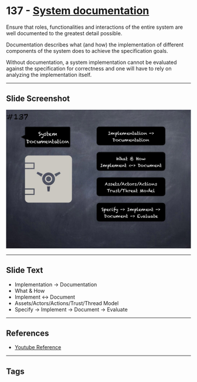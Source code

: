 # 137 - [System documentation](System%20documentation.md)
Ensure that roles, functionalities and interactions of the entire system are well documented to the greatest detail possible.

Documentation describes what (and how) the implementation of different components of the system does to achieve the specification goals. 

Without documentation, a system implementation cannot be evaluated against the specification for correctness and one will have to rely on analyzing the implementation itself.
___
## Slide Screenshot
![0137.jpg](../../images/5.%20Pitfalls%20and%20Best%20Practices%20201/137.jpg)
___
## Slide Text
- Implementation -> Documentation
- What & How
- Implement <-> Document
- Assets/Actors/Actions/Trust/Thread Model
- Specify -> Implement -> Document -> Evaluate
___
## References
- [Youtube Reference](https://youtu.be/HqHo1jKUnmU?t=1454)
___
## Tags